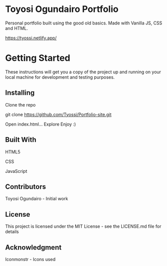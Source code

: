 # Toyosi Ogundairo Portfolio 
Personal portfolio built using the good old basics. Made with Vanilla JS, CSS and HTML.

https://tyossi.netlify.app/

# Getting Started
These instructions will get you a copy of the project up and running on your local machine for development and testing purposes.

## Installing
Clone the repo

git clone https://github.com/Tyossi/Portfolio-site.git
 
Open index.html...
Explore
Enjoy :)
## Built With
HTML5

CSS

JavaScript
## Contributors
Toyosi Ogundairo - Initial work 
## License
This project is licensed under the MIT License - see the LICENSE.md file for details

## Acknowledgment
Iconmonstr - Icons used
